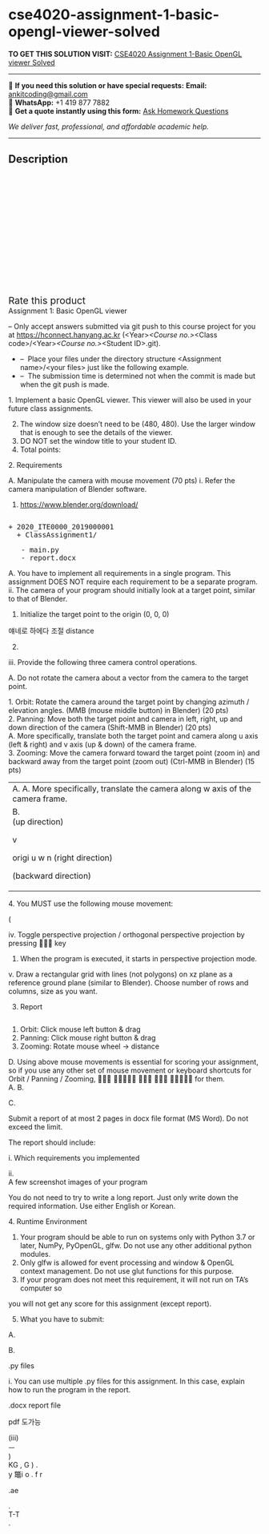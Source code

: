 # cse4020-assignment-1-basic-opengl-viewer-solved
**TO GET THIS SOLUTION VISIT:** [CSE4020 Assignment 1-Basic OpenGL viewer Solved](https://www.ankitcodinghub.com/product/cse4020-assignment-1-basic-opengl-viewer-solved/)


---

📩 **If you need this solution or have special requests:** **Email:** ankitcoding@gmail.com  
📱 **WhatsApp:** +1 419 877 7882  
📄 **Get a quote instantly using this form:** [Ask Homework Questions](https://www.ankitcodinghub.com/services/ask-homework-questions/)

*We deliver fast, professional, and affordable academic help.*

---

<h2>Description</h2>



<div class="kk-star-ratings kksr-auto kksr-align-center kksr-valign-top" data-payload="{&quot;align&quot;:&quot;center&quot;,&quot;id&quot;:&quot;91676&quot;,&quot;slug&quot;:&quot;default&quot;,&quot;valign&quot;:&quot;top&quot;,&quot;ignore&quot;:&quot;&quot;,&quot;reference&quot;:&quot;auto&quot;,&quot;class&quot;:&quot;&quot;,&quot;count&quot;:&quot;0&quot;,&quot;legendonly&quot;:&quot;&quot;,&quot;readonly&quot;:&quot;&quot;,&quot;score&quot;:&quot;0&quot;,&quot;starsonly&quot;:&quot;&quot;,&quot;best&quot;:&quot;5&quot;,&quot;gap&quot;:&quot;4&quot;,&quot;greet&quot;:&quot;Rate this product&quot;,&quot;legend&quot;:&quot;0\/5 - (0 votes)&quot;,&quot;size&quot;:&quot;24&quot;,&quot;title&quot;:&quot;CSE4020 Assignment 1-Basic OpenGL viewer Solved&quot;,&quot;width&quot;:&quot;0&quot;,&quot;_legend&quot;:&quot;{score}\/{best} - ({count} {votes})&quot;,&quot;font_factor&quot;:&quot;1.25&quot;}">

<div class="kksr-stars">

<div class="kksr-stars-inactive">
            <div class="kksr-star" data-star="1" style="padding-right: 4px">


<div class="kksr-icon" style="width: 24px; height: 24px;"></div>
        </div>
            <div class="kksr-star" data-star="2" style="padding-right: 4px">


<div class="kksr-icon" style="width: 24px; height: 24px;"></div>
        </div>
            <div class="kksr-star" data-star="3" style="padding-right: 4px">


<div class="kksr-icon" style="width: 24px; height: 24px;"></div>
        </div>
            <div class="kksr-star" data-star="4" style="padding-right: 4px">


<div class="kksr-icon" style="width: 24px; height: 24px;"></div>
        </div>
            <div class="kksr-star" data-star="5" style="padding-right: 4px">


<div class="kksr-icon" style="width: 24px; height: 24px;"></div>
        </div>
    </div>

<div class="kksr-stars-active" style="width: 0px;">
            <div class="kksr-star" style="padding-right: 4px">


<div class="kksr-icon" style="width: 24px; height: 24px;"></div>
        </div>
            <div class="kksr-star" style="padding-right: 4px">


<div class="kksr-icon" style="width: 24px; height: 24px;"></div>
        </div>
            <div class="kksr-star" style="padding-right: 4px">


<div class="kksr-icon" style="width: 24px; height: 24px;"></div>
        </div>
            <div class="kksr-star" style="padding-right: 4px">


<div class="kksr-icon" style="width: 24px; height: 24px;"></div>
        </div>
            <div class="kksr-star" style="padding-right: 4px">


<div class="kksr-icon" style="width: 24px; height: 24px;"></div>
        </div>
    </div>
</div>


<div class="kksr-legend" style="font-size: 19.2px;">
            <span class="kksr-muted">Rate this product</span>
    </div>
    </div>
<div class="page" title="Page 1">
<div class="layoutArea">
<div class="column">
Assignment 1: Basic OpenGL viewer

– Only accept answers submitted via git push to this course project for you at https://hconnect.hanyang.ac.kr (&lt;Year&gt;_&lt;Course no.&gt;_&lt;Class code&gt;/&lt;Year&gt;_&lt;Course no.&gt;_&lt;Student ID&gt;.git).

<ul>
<li>– &nbsp;Place your files under the directory structure &lt;Assignment name&gt;/&lt;your files&gt; just like the following example.</li>
<li>– &nbsp;The submission time is determined not when the commit is made but when the git push is made.</li>
</ul>
1. Implement a basic OpenGL viewer. This viewer will also be used in your future class assignments.

<ol start="2">
<li>The window size doesn’t need to be (480, 480). Use the larger window that is enough to see the details of the viewer.</li>
<li>DO NOT set the window title to your student ID.</li>
<li>Total points:</li>
</ol>
2. Requirements

A. Manipulate the camera with mouse movement (70 pts) i. Refer the camera manipulation of Blender software.

1. https://www.blender.org/download/

</div>
</div>
<div class="layoutArea">
<div class="column">
<pre>+ 2020_ITE0000_2019000001
  + ClassAssignment1/
</pre>
<pre>   - main.py
   - report.docx
</pre>
</div>
</div>
<div class="layoutArea">
<div class="column">
A. You have to implement all requirements in a single program. This assignment DOES NOT require each requirement to be a separate program.

</div>
</div>
</div>
<div class="page" title="Page 2">
<div class="layoutArea">
<div class="column">
ii. The camera of your program should initially look at a target point, similar to that of Blender.

1. Initialize the target point to the origin (0, 0, 0)

얘네로 하에다 조절 distance

2.

iii. Provide the following three camera control operations.

A. Do not rotate the camera about a vector from the camera to the target point.

</div>
</div>
<div class="layoutArea">
<div class="column">
1. Orbit: Rotate the camera around the target point by changing azimuth / elevation angles. (MMB (mouse middle button) in Blender) (20 pts)

</div>
</div>
<div class="layoutArea">
<div class="column">
2. Panning: Move both the target point and camera in left, right, up and down direction of the camera (Shift-MMB in Blender) (20 pts)

</div>
</div>
<div class="layoutArea">
<div class="column">
A. More specifically, translate both the target point and camera along u axis (left &amp; right) and v axis (up &amp; down) of the camera frame.

</div>
</div>
<div class="layoutArea">
<div class="column">
3. Zooming: Move the camera forward toward the target point (zoom in) and backward away from the target point (zoom out) (Ctrl-MMB in Blender) (15 pts)

</div>
</div>
<table>
<tbody>
<tr>
<td>
<div class="layoutArea">
<div class="column">
A. A. More specifically, translate the camera along w axis of the camera frame.

</div>
</div>
</td>
</tr>
<tr>
<td>
<div class="layoutArea">
<div class="column">
B.

</div>
<div class="column">
(up direction)

v

origi u w n (right direction)

(backward direction)

</div>
</div>
</td>
</tr>
</tbody>
</table>
</div>
<div class="page" title="Page 3">
<div class="layoutArea">
<div class="column">
4. You MUST use the following mouse movement:

(

iv. Toggle perspective projection / orthogonal perspective projection by pressing 􏰏􏰐􏰇 key

1. When the program is executed, it starts in perspective projection mode.

v. Draw a rectangular grid with lines (not polygons) on xz plane as a reference ground plane (similar to Blender). Choose number of rows and columns, size as you want.

3. Report

</div>
</div>
<div class="section">
<div class="layoutArea">
<div class="column">
<ol>
<li>Orbit: Click mouse left button &amp; drag</li>
<li>Panning: Click mouse right button &amp; drag</li>
<li>Zooming: Rotate mouse wheel → distance</li>
</ol>
</div>
</div>
</div>
<div class="layoutArea">
<div class="column">
D. Using above mouse movements is essential for scoring your assignment, so if you use any other set of mouse movement or keyboard shortcuts for Orbit / Panning / Zooming, 􏰁􏰂􏰃 􏰅􏰂􏰆􏰇􏰈 􏰉􏰊􏰈 􏰋􏰆􏰁 􏰌􏰍􏰂􏰎􏰊 for them.

</div>
</div>
<div class="layoutArea">
<div class="column">
A. B.

C.

</div>
<div class="column">
Submit a report of at most 2 pages in docx file format (MS Word). Do not exceed the limit.

The report should include:

i. Which requirements you implemented

</div>
</div>
<div class="layoutArea">
<div class="column">
ii.

</div>
<div class="column">
A few screenshot images of your program

You do not need to try to write a long report. Just only write down the required information. Use either English or Korean.

</div>
</div>
<div class="layoutArea">
<div class="column">
4. Runtime Environment

<ol>
<li>Your program should be able to run on systems only with Python 3.7 or later, NumPy, PyOpenGL, glfw. Do not use any other additional python modules.</li>
<li>Only glfw is allowed for event processing and window &amp; OpenGL context management. Do not use glut functions for this purpose.</li>
<li>If your program does not meet this requirement, it will not run on TA’s computer so</li>
</ol>
</div>
</div>
</div>
<div class="page" title="Page 4">
<div class="layoutArea">
<div class="column">
you will not get any score for this assignment (except report).

5. What you have to submit:

</div>
</div>
<div class="layoutArea">
<div class="column">
A.

B.

</div>
<div class="column">
.py files

i. You can use multiple .py files for this assignment. In this case, explain how to run the program in the report.

</div>
</div>
<div class="layoutArea">
<div class="column">
.docx report file

pdf 도가능

</div>
</div>
<div class="layoutArea">
<div class="column">
(iii)

</div>
<div class="column">
ᅳ

</div>
<div class="column">
)

</div>
<div class="column">
KG , G ) .

</div>
</div>
<div class="layoutArea">
<div class="column">
y 鼈i o . f r

.ae

</div>
</div>
<div class="layoutArea">
<div class="column">
.

</div>
<div class="column">
T-T

</div>
</div>
<div class="layoutArea">
<div class="column">
.

</div>
</div>
</div>
